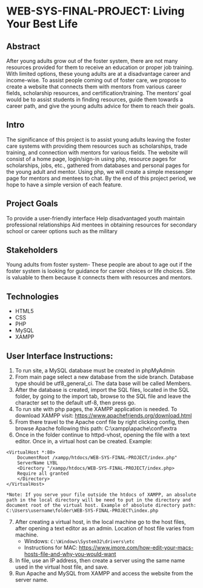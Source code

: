 # WEB-SYS-FINAL-PROJECT: Living Your Best Life

## Abstract
After young adults grow out of the foster system, there are not many resources provided for them to receive an education or proper job training. With limited options, these young adults are at a disadvantage career and income-wise. To assist people coming out of foster care, we propose to create a website that connects them with mentors from various career fields, scholarship resources, and certification/training. The mentors’ goal would be to assist students in finding resources, guide them towards a career path, and give the young adults advice for them to reach their goals.

## Intro
The significance of this project is to assist young adults leaving the foster care systems with providing them resources such as scholarships, trade training, and connection with mentors for various fields. The website will consist of a home page, login/sign-in using php, resource pages for scholarships, jobs, etc., gathered from databases and personal pages for the young adult and mentor. Using php, we will create a simple messenger page for mentors and mentees to chat. By the end of this project period, we hope to have a simple version of each feature.

## Project Goals
To provide a user-friendly interface
Help disadvantaged youth maintain professional relationships
Aid mentees in obtaining resources for secondary school or career options such as the military 

## Stakeholders
Young adults from foster system- These people are about to age out if the foster system is looking for guidance for career choices or life choices. Site is valuable to them because it connects them with resources and mentors.

## Technologies
* HTML5
* CSS
* PHP
* MySQL
* XAMPP

## User Interface Instructions:
1. To run site, a MySQL database must be created in phpMyAdmin 
2. From main page select a new database from the side branch. Database type should be utf8_general_ci. The data base will be called Members. 
3. After the database is created, import the SQL files, located in the SQL folder, by going to the import tab, browse to the SQL file and leave the character set to the default utf-8, then press go.
4. To run site with php pages, the XAMPP application is needed. To download XAMPP visit: https://www.apachefriends.org/download.html
5. From there travel to the Apache conf file by right clicking config, then browse Apache following this path: C:\xampp\apache\conf\extra
6. Once in the folder continue to httpd-vhost, opening the file with a text editor. Once in, a virtual host can be created. Example:
```
<VirtualHost *:80>
    DocumentRoot /xampp/htdocs/WEB-SYS-FINAL-PROJECT/index.php"
    ServerName LYBL
    <Directory "/xampp/htdocs/WEB-SYS-FINAL-PROJECT/index.php>
	Require all granted
    </Directory>
</VirtualHost>

*Note: If you serve your file outside the htdocs of XAMPP, an absolute path in the local directory will be need to put in the directory and document root of the virtual host. Example of absolute directory path: C:\Users\username\folder\WEB-SYS-FINAL-PROJECT\index.php
```
7. After creating a virtual host, in the local machine go to the host files, after opening a text editor as an admin. Location of host file varies from machine.
   * Windows: `C:\Windows\System32\drivers\etc`
   * Instructions for MAC: https://www.imore.com/how-edit-your-macs-hosts-file-and-why-you-would-want
8. In file, use an IP address, then create a server using the same name used in the virtual host file, and save.
9. Run Apache and MySQL from XAMPP and access the website from the server name. 


